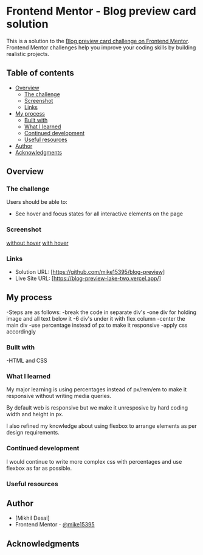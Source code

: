 # Frontend Mentor - Blog preview card solution

This is a solution to the [Blog preview card challenge on Frontend Mentor](https://www.frontendmentor.io/challenges/blog-preview-card-ckPaj01IcS). Frontend Mentor challenges help you improve your coding skills by building realistic projects. 

## Table of contents

- [Overview](#overview)
  - [The challenge](#the-challenge)
  - [Screenshot](#screenshot)
  - [Links](#links)
- [My process](#my-process)
  - [Built with](#built-with)
  - [What I learned](#what-i-learned)
  - [Continued development](#continued-development)
  - [Useful resources](#useful-resources)
- [Author](#author)
- [Acknowledgments](#acknowledgments)



## Overview

### The challenge

Users should be able to:

- See hover and focus states for all interactive elements on the page

### Screenshot

[without hover](./assets/screenshots/Screenshot%20from%202024-07-05%2021-55-33.png)
[with hover](./assets/screenshots/Screenshot%20from%202024-07-05%2021-55-53.png)


### Links

- Solution URL: [https://github.com/mike15395/blog-preview]
- Live Site URL: [https://blog-preview-lake-two.vercel.app/]

## My process

-Steps are as follows:
  -break the code in separate div's 
  -one div for holding image and all text below it
  -6 div's under it with flex column
  -center the main div
  -use percentage instead of px to make it responsive
  -apply css accordingly

### Built with

-HTML and CSS


### What I learned

My major learning is using percentages instead of px/rem/em to make it responsive without writing media queries.

By default web is responsive but we make it unresposive by hard coding width and height in px.

I also refined my knowledge about using flexbox to arrange elements as per design requirements.

### Continued development

I would continue to write more complex css with percentages and use flexbox as far as possible.

### Useful resources

## Author

- [Mikhil Desai]
- Frontend Mentor - [@mike15395](https://www.frontendmentor.io/profile/mike15395)


## Acknowledgments
